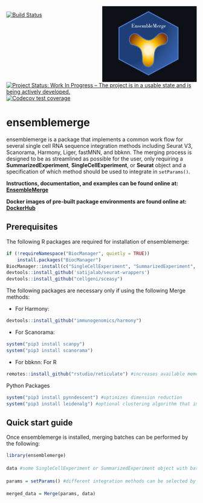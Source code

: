 <img src = "ensemblemerge_graphics_v2.png" width = "250" height = "200" align = "right" />

<!-- badges: start -->
[![Build Status](https://travis-ci.com/erikjskie/ensemblemerge.svg?token=TzArZ5EDidamcqdAtCie&branch=main)](https://travis-ci.com/github/erikjskie/ensemblemerge)
[![Project Status: Work In Progress – The project is in a usable state and is being actively developed.](https://www.repostatus.org/badges/latest/wip.svg)](https://www.repostatus.org/#wip)
[![Codecov test coverage](https://codecov.io/gh/erikjskie/ensemblmerge/branch/main/graph/badge.svg)](https://codecov.io/gh/erikjskie/ensemblmerge?branch=main)
<!-- badges: end -->

# ensemblemerge
ensemblemerge is a package that implements a common work flow for several single cell RNA sequence integration methods including Seurat V3, Scanorama, Harmony, Liger, fastMNN, and bbknn. The merging process is designed to be as streamlined as possible for the user, only requiring a **SummarizedExperiment**, **SingleCellExperiment**, or **Seurat** object and a specification of which method should be used to integrate in `setParams()`.

**Instructions, documentation, and examples can be found online at: [EnsembleMerge](https://erikjskie.github.io/packages/ensemblemerge/)**

**Docker images of pre-built package environments are found online at: [DockerHub](https://hub.docker.com/repository/docker/skiex003/ensemblemerge)**

## Prerequisites
The following R packages are required for installation of ensemblemerge:

```r
if (!requireNamespace("BiocManager", quietly = TRUE))
    install.packages("BiocManager")
BiocManager::install(c("SingleCellExperiment", "SummarizedExperiment", "LoomExperiment"))
devtools::install_github('satijalab/seurat-wrappers')
devtools::install_github("cellgeni/sceasy")
```

The following packages are necessary only if using the following Merge methods:
  * For Harmony:
  ```r
  devtools::install_github("immunogenomics/harmony")
  ```
  * For Scanorama:
  ```r
  system("pip3 install scanpy")
  system("pip3 install scanorama")
  ```
  * For bbknn:
  For R
  ```r
  remotes::install_github("rstudio/reticulate") #increases available memory
  ```
  Python Packages
  ```r
  system("pip3 install pynndescent") #optimizes dimension reduction
  system("pip3 install leidenalg") #optional clustering algorithm that improves bbknn performance
  ```
## Quick start guide

Once ensemblemerge is installed, merging batches can be performed by the following:

```r
library(ensemblemerge)

data #some SingleCellExperiment or SummarizedExperiment object with batches to be integrated

params = setParams() #different integration methods can be selected by setting method = c("Seurat", "Harmony", "Liger", "Scanorama", "BBKNN")

merged_data = Merge(params, data)
```
